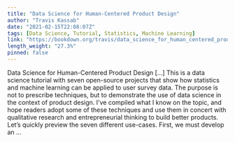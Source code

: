 ```yaml
---
title: "Data Science for Human-Centered Product Design"
author: "Travis Kassab"
date: "2021-02-15T22:08:07Z"
tags: [Data Science, Tutorial, Statistics, Machine Learning]
link: "https://bookdown.org/travis/data_science_for_human_centered_product_design/"
length_weight: "27.3%"
pinned: false
---
```


Data Science for Human-Centered Product Design [...] This is a data science tutorial with seven open-source projects that show how statistics and machine learning can be applied to user survey data. The purpose is not to prescribe techniques, but to demonstrate the use of data science in the context of product design. I’ve compiled what I know on the topic, and hope readers adopt some of these techniques and use them in concert with qualitative research and entrepreneurial thinking to build better products. Let’s quickly preview the seven different use-cases. First, we must develop an ...
